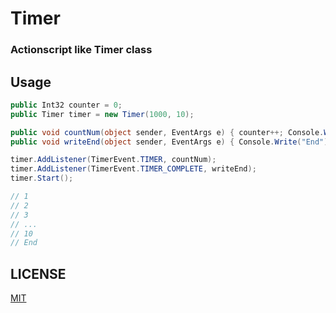 Timer
=========

### Actionscript like Timer class

## Usage
```csharp
public Int32 counter = 0;
public Timer timer = new Timer(1000, 10);

public void countNum(object sender, EventArgs e) { counter++; Console.Write(counter); }
public void writeEnd(object sender, EventArgs e) { Console.Write("End"); }

timer.AddListener(TimerEvent.TIMER, countNum);
timer.AddListener(TimerEvent.TIMER_COMPLETE, writeEnd);
timer.Start();

// 1
// 2
// 3
// ...
// 10
// End
```

## LICENSE

[MIT](http://www.opensource.org/licenses/mit-license.php)